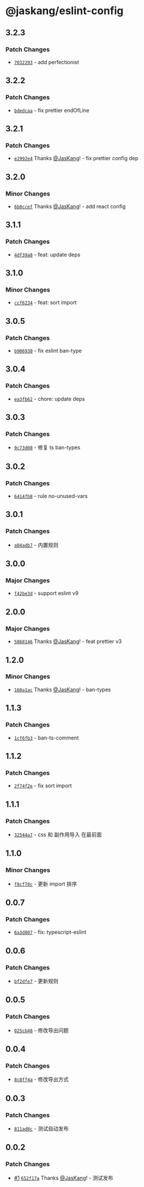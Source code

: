 # @jaskang/eslint-config

## 3.2.3

### Patch Changes

- [`7032293`](https://github.com/JasKang/config/commit/70322936f139ef6d19c018ef88c28a3035caefc2) - add perfectionist

## 3.2.2

### Patch Changes

- [`bdedcaa`](https://github.com/JasKang/config/commit/bdedcaabe6ea593c23489a28f7d343987fdccb24) - fix prettier endOfLine

## 3.2.1

### Patch Changes

- [`e2992e4`](https://github.com/JasKang/config/commit/e2992e4aec84ad347c3b9cf3751b2a4620fa7198) Thanks [@JasKang](https://github.com/JasKang)! - fix prettier config dep

## 3.2.0

### Minor Changes

- [`6b0ccef`](https://github.com/JasKang/config/commit/6b0cceff082fd49e394c5cf50341b72c1c1b0f70) Thanks [@JasKang](https://github.com/JasKang)! - add react config

## 3.1.1

### Patch Changes

- [`4df39a8`](https://github.com/JasKang/config/commit/4df39a8fe1df9dd8cb371b45a5ba317b43ea1f7b) - feat: update deps

## 3.1.0

### Minor Changes

- [`ccf6234`](https://github.com/JasKang/config/commit/ccf623481d43ae10f010ff02777a5c938ad0f5e3) - feat: sort import

## 3.0.5

### Patch Changes

- [`b906930`](https://github.com/JasKang/config/commit/b9069301eb30564d2b05e102a65d039ba48e1570) - fix eslint ban-type

## 3.0.4

### Patch Changes

- [`ea3fb62`](https://github.com/JasKang/config/commit/ea3fb62a70b4199440c7b86b8beb8654ea8c2516) - chore: update deps

## 3.0.3

### Patch Changes

- [`9c73d08`](https://github.com/JasKang/config/commit/9c73d08f34d03fd2406bfe3db5d139b88a87ba1b) - 修复 ts ban-types

## 3.0.2

### Patch Changes

- [`6414fb8`](https://github.com/JasKang/config/commit/6414fb835c3b1791ef3af611b4aa50df48c1cc85) - rule no-unused-vars

## 3.0.1

### Patch Changes

- [`a04adb7`](https://github.com/JasKang/config/commit/a04adb72dee9b9a7e90e766f37b1cd292bbc1d48) - 内置规则

## 3.0.0

### Major Changes

- [`f42be3d`](https://github.com/JasKang/config/commit/f42be3d903d135666a2ba87b488334f3234051ca) - support eslint v9

## 2.0.0

### Major Changes

- [`5868146`](https://github.com/JasKang/config/commit/5868146b519e107b04482732f4d7061bc32aa1cd) Thanks [@JasKang](https://github.com/JasKang)! - feat prettier v3

## 1.2.0

### Minor Changes

- [`168a1ac`](https://github.com/JasKang/config/commit/168a1ac4b2e1b7293cab3efe23815b5ec3d635b9) Thanks [@JasKang](https://github.com/JasKang)! - ban-types

## 1.1.3

### Patch Changes

- [`1cf6fb3`](https://github.com/JasKang/config/commit/1cf6fb3eb14f3d5dfd66615905f3f3ad362b3e58) - ban-ts-comment

## 1.1.2

### Patch Changes

- [`2f74f2e`](https://github.com/JasKang/config/commit/2f74f2e73719112dc0cc57c6ff039808843c9baf) - fix sort import

## 1.1.1

### Patch Changes

- [`32544a7`](https://github.com/JasKang/config/commit/32544a77720346526633d15aebc31755ba5ccdf3) - css 和 副作用导入 在最前面

## 1.1.0

### Minor Changes

- [`f8cf78c`](https://github.com/JasKang/config/commit/f8cf78c12c3ecd2be727dd3b148fb8b8d2cf9d53) - 更新 import 排序

## 0.0.7

### Patch Changes

- [`6a3d807`](https://github.com/JasKang/config/commit/6a3d807a2bbab5e4520ba06374b2b451dc2a86a2) - fix: typescript-eslint

## 0.0.6

### Patch Changes

- [`bf2dfe7`](https://github.com/JasKang/config/commit/bf2dfe755681e24454b453d9a17449e26b42ca6e) - 更新规则

## 0.0.5

### Patch Changes

- [`025cb48`](https://github.com/JasKang/config/commit/025cb484651074003705649fc08ec2c856b18296) - 修改导出问题

## 0.0.4

### Patch Changes

- [`8c8ff4a`](https://github.com/JasKang/config/commit/8c8ff4a4fccbaade67a476ded0bab267ea0151bf) - 修改导出方式

## 0.0.3

### Patch Changes

- [`811ad8c`](https://github.com/JasKang/config/commit/811ad8c0d1fa81cf1e55437cd9da706e9517267c) - 测试自动发布

## 0.0.2

### Patch Changes

- [#1](https://github.com/JasKang/config/pull/1) [`652f17a`](https://github.com/JasKang/config/commit/652f17a4b11a0e5f4b8e729615cd6bef1b656c3a) Thanks [@JasKang](https://github.com/JasKang)! - 测试发布

